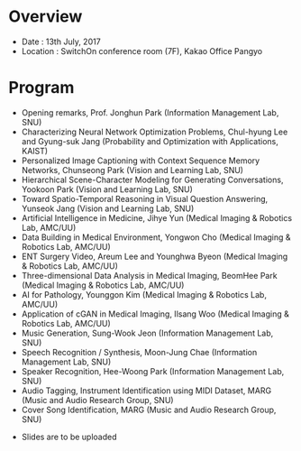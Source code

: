 # Overview
* Date : 13th July, 2017
* Location : SwitchOn conference room (7F), Kakao Office Pangyo

# Program
* Opening remarks, Prof. Jonghun Park (Information Management Lab, SNU)
* Characterizing Neural Network Optimization Problems, Chul-hyung Lee and Gyung-suk Jang (Probability and Optimization with Applications, KAIST)
* Personalized Image Captioning with Context Sequence Memory Networks, Chunseong Park (Vision and Learning Lab, SNU)
* Hierarchical Scene-Character Modeling for Generating Conversations, Yookoon Park (Vision and Learning Lab, SNU)
* Toward Spatio-Temporal Reasoning in Visual Question Answering, Yunseok Jang (Vision and Learning Lab, SNU)
* Artificial Intelligence in Medicine, Jihye Yun (Medical Imaging & Robotics Lab, AMC/UU)
* Data Building in Medical Environment, Yongwon Cho (Medical Imaging & Robotics Lab, AMC/UU)
* ENT Surgery Video, Areum Lee and Younghwa Byeon (Medical Imaging & Robotics Lab, AMC/UU)
* Three-dimensional Data Analysis in Medical Imaging, BeomHee Park (Medical Imaging & Robotics Lab, AMC/UU)
* AI for Pathology, Younggon Kim (Medical Imaging & Robotics Lab, AMC/UU)
* Application of cGAN in Medical Imaging, Ilsang Woo (Medical Imaging & Robotics Lab, AMC/UU)
* Music Generation, Sung-Wook Jeon (Information Management Lab, SNU)
* Speech Recognition / Synthesis, Moon-Jung Chae (Information Management Lab, SNU)
* Speaker Recognition, Hee-Woong Park (Information Management Lab, SNU)
* Audio Tagging, Instrument Identification using MIDI Dataset, MARG (Music and Audio Research Group, SNU)
* Cover Song Identification, MARG (Music and Audio Research Group, SNU)
- Slides are to be uploaded
